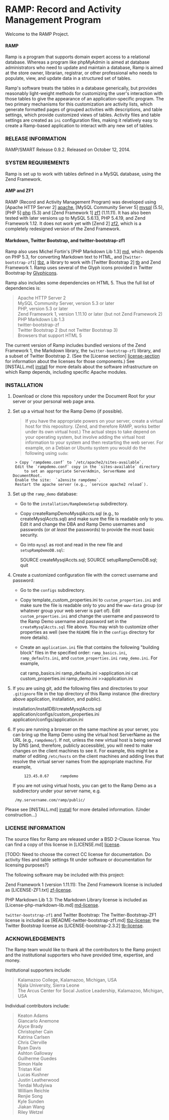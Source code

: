 # RAMP: Record and Activity Management Program #

Welcome to the RAMP Project.

#### RAMP ####

Ramp is a program that supports domain expert access to a relational
database.  Whereas a program like phpMyAdmin is aimed at database
administrators who need to update and maintain a database, Ramp is aimed
at the store owner, librarian, registrar, or other professional who
needs to populate, view, and update data in a structured set of tables.

Ramp's software treats the tables in a database generically, but
provides reasonably light-weight methods for customizing the user's
interaction with those tables to give the appearance of an
application-specific program.  The two primary mechanisms for this
customization are activity lists, which generate formatted pages
of grouped activities with descriptions, and table settings, which
provide customized views of tables.  Activity files and table
settings are created as `ini` configuration files, making it
relatively easy to create a Ramp-based application to interact with
any new set of tables.


### RELEASE INFORMATION ###

RAMP/SMART Release 0.9.2.
Released on October 12, 2014.

### SYSTEM REQUIREMENTS ###

Ramp is set up to work with tables defined in a MySQL database,
using the Zend Framework.

#### AMP and ZF1 ####
RAMP (Record and Activity Management Program) was developed using
[Apache HTTP Server 2] [apache], [MySQL Community Server 5] [mysql] (5.5),
[PHP 5] [php] (5.3) and [Zend Framework 1] [zf1] (1.11.11).  It has
also been tested with later versions up to MySQL 5.6.13, PHP 5.4.19,
and Zend Framework 1.12.  It does not work yet with [Zend 2] [zf2],
which is a completely redesigned version of the Zend Framework.

#### Markdown, Twitter Bootstrap, and twitter-bootstrap-zf1 ####
Ramp also uses Michel Fortin's [PHP Markdown Lib 1.3] [md], which
depends on PHP 5.3, for converting Markdown text to HTML, and
[`twitter-bootstrap-zf1`] [tbz], a library to work with [Twitter
Bootstrap 2] [tb] and Zend Framework 1.  Ramp uses several of the Glyph
icons provided in Twitter Bootstrap by [Glyphicons][glyphicons].

Ramp also includes some dependencies on HTML 5.  Thus the full list of
dependencies is:

>   Apache HTTP Server 2  
>   MySQL Community Server, version 5.3 or later  
>   PHP, version 5.3 or later  
>   Zend Framework 1, version 1.11.10 or later (but not Zend Framework 2)  
>   PHP Markdown Lib 1.3  
>   twitter-bootstrap-zf  
>   Twitter Bootstrap 2 (but not Twitter Bootstrap 3)  
>   Browsers that support HTML 5  

The current version of Ramp includes bundled versions of the
Zend Framework 1, the Markdown library, the `twitter-bootstrap-zf1`
library, and a subset of Twitter Bootstrap 2.  (See the [License section]
[license-section] for information about the licenses for those
components.)
See [INSTALL.md] [install] for more details about the software
infrastructure on which Ramp depends, including specific Apache modules.

### INSTALLATION ###

1. Download or clone this repository under the Document Root for
   your server or your personal web page area.

1. Set up a virtual host for the Ramp Demo (if possible).

    > If you have the appropriate powers on your server, create a virtual host
    for this repository.  (Zend, and therefore RAMP, works better under its
    own virtual host.)  The actual steps to take depend on your operating
    system, but involve adding the virtual host information to your system
    and then restarting the web server.  For example, on a Debian or Ubuntu
    system you would do the following using `sudo`:

        > Copy `rampdemo.conf` to `/etc/apache2/sites-available`.  
        Edit the `rampdemo.conf` copy in the `sites-available` directory
            to set an appropriate ServerAdmin, ServerName and DocumentRoot.  
        Enable the site:  `a2ensite rampdemo`.  
        Restart the apache server (e.g., `service apache2 reload`).  

1. Set up the `ramp_demo` database:

    - Go to the `installation/RampDemoSetup` subdirectory.
    - Copy createRampDemoMysqlAccts.sql (e.g., to createMysqlAccts.sql)
      and make sure the file is readable only to you.  Edit it and change
      the DBA and Ramp Demo usernames and passwords (or _at least_ the
      passwords) to provide the most basic security.
    - Go into `mysql` as root and read in the new file and
      `setupRampDemoDB.sql`:

        SOURCE createMysqlAccts.sql;
        SOURCE setupRampDemoDB.sql;
        quit

1. Create a customized configuration file with the correct username and
password:

    - Go to the `configs` subdirectory.
    - Copy template_custom_properties.ini to `custom_properties.ini` and
      make sure
      the file is readable only to you and the `www-data` group (or whatever
      group your web server is part of).  Edit `custom_properties.ini` and
      change the username and password to the Ramp Demo username and password
      set in the `createMysqlAccts.sql` file above.  You may wish to
      customize other properties as well (see the `README` file in the
      `configs` directory for more details).
    - Create an `application.ini` file that contains the following "building
      block" files in the specified order:
        `ramp_basics.ini`, `ramp_defaults.ini`, and `custom_properties.ini`
        `ramp_demo.ini`.
      For example,

        cat ramp_basics.ini ramp_defaults.ini >application.ini
        cat custom_properties.ini ramp_demo.ini >>application.ini

1. If you are using git, add the following files and directories 
   to your `.gitignore` file in the top directory of this Ramp
   instance (the directory above application, installation, and public).

    installation/installDB/createMysqlAccts.sql
    application/configs/custom_properties.ini
    application/configs/application.ini

1. If you are running a browser on the same machine as your server, you
   can bring up the Ramp Demo using the virtual host ServerName
   as the URL (e.g., `rampdemo/`).  If not, unless the new virtual
   host is being served by DNS (and, therefore, publicly accessible),
   you will need to make changes on the client machines to see it.
   For example, this might be a matter of editing `/etc/hosts` on
   the client machines and adding lines that resolve the virtual
   server names from the appropriate machine.  For example,

            123.45.0.67     rampdemo

    If you are not using virtual hosts, you can get to the Ramp Demo
    as a subdirectory under your server name, e.g.

        /my.servername.com/ramp/public/


Please see [INSTALL.md] [install] for more detailed information.
(Under construction...)


<h3 id="LICENSE"> LICENSE INFORMATION </h3>

The source files for Ramp are released under a BSD 2-Clause license.
You can find a copy of this license in [LICENSE.md] [license].

[TODO: Need to choose the correct CC license for documentation.  Do
activity files and table settings fit under software or documentation
for licensing purposes?]

The following software may be included with this project:

Zend Framework 1 (version 1.11.11):  The Zend Framework license is
included as [LICENSE-ZF1.txt] [zf-license].

PHP Markdown Lib 1.3:  The Markdown Library license is
included as [License-php-markdown-lib.md] [md-license].

`twitter-bootstrap-zf1` and Twitter Bootstrap:  The
Twitter-Bootstrap-ZF1 license is
included as [README-twitter-bootstrap-zf1.md] [tbz-license]; the Twitter
Bootstrap license as [LICENSE-bootstrap-2.3.2] [tb-license].

### ACKNOWLEDGEMENTS ###

The Ramp team would like to thank all the contributors to the
Ramp project and the institutional supporters who have provided
time, expertise, and money.

Institutional supporters include:

>   Kalamazoo College, Kalamazoo, Michigan, USA  
>   Njala University, Sierra Leone  
>   The Arcus Center for Socal Justice Leadership, Kalamazoo, Michigan, USA  

Individual contributors include:

>   Keaton Adams  
>   Giancarlo Anemone  
>   Alyce Brady  
>   Christopher Cain  
>   Katrina Carlsen  
>   Chris Clerville  
>   Ryan Davis  
>   Ashton Galloway  
>   Guilherme Guedes  
>   Simon Haile  
>   Tristan Kiel  
>   Lucas Kushner  
>   Justin Leatherwood  
>   Tendai Mudyiwa  
>   William Reichle  
>   Renjie Song  
>   Kyle Sunden  
>   Jiakan Wang  
>   Riley Wetzel  

[license-section]: #LICENSE
[install]: /INSTALL.md
[license]:  /LICENSE.md
[apache]:  http://httpd.apache.org/
[mysql]:  http://dev.mysql.com/downloads/
[php]: http://php.net/
[zf1]: http://www.zend.com/community/downloads
[zf-license]: /LICENSE-ZF1.txt
[zf-license-online]: http://framework.zend.com/license/new-bsd
[zf2]: http://framework.zend.com/
[md]:  http://michelf.ca/projects/php-markdown/
[md-license]: /License-php-markdown-lib.md
[tb]: http://getbootstrap.com/2.3.2/index.html
[tb-license]: /LICENSE-bootstrap-2.3.2
[tbz]: https://github.com/andreaswarnaar/twitter-bootstrap-zf1
[tbz-license]: /README-twitter-bootstrap-zf1.md
[glyphicons]: http://glyphicons.com/

